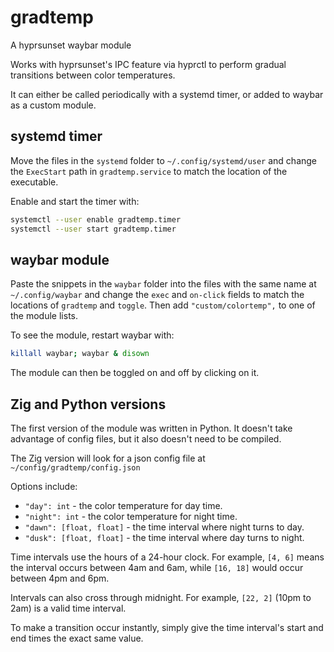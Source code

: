 # gradtemp
A hyprsunset waybar module

Works with hyprsunset's IPC feature via hyprctl to perform gradual transitions between color temperatures.

It can either be called periodically with a systemd timer, or added to waybar as a custom module.

## systemd timer
Move the files in the `systemd` folder to `~/.config/systemd/user` and change the `ExecStart` path in `gradtemp.service` to match the location of the executable.

Enable and start the timer with:
```bash
systemctl --user enable gradtemp.timer
systemctl --user start gradtemp.timer
```

## waybar module
Paste the snippets in the `waybar` folder into the files with the same name at `~/.config/waybar` and change the `exec` and `on-click` fields to match the locations of `gradtemp` and `toggle`. Then add `"custom/colortemp",` to one of the module lists.

To see the module, restart waybar with:
```bash
killall waybar; waybar & disown
```
The module can then be toggled on and off by clicking on it.

## Zig and Python versions
The first version of the module was written in Python. It doesn't take advantage of config files, but it also doesn't need to be compiled.

The Zig version will look for a json config file at `~/config/gradtemp/config.json`

Options include:
- `"day": int` - the color temperature for day time.
- `"night": int` - the color temperature for night time.
- `"dawn": [float, float]` - the time interval where night turns to day.
- `"dusk": [float, float]` - the time interval where day turns to night.

Time intervals use the hours of a 24-hour clock. For example, `[4, 6]` means the interval occurs between 4am and 6am, while `[16, 18]` would occur between 4pm and 6pm.

Intervals can also cross through midnight. For example, `[22, 2]` (10pm to 2am) is a valid time interval.

To make a transition occur instantly, simply give the time interval's start and end times the exact same value.
